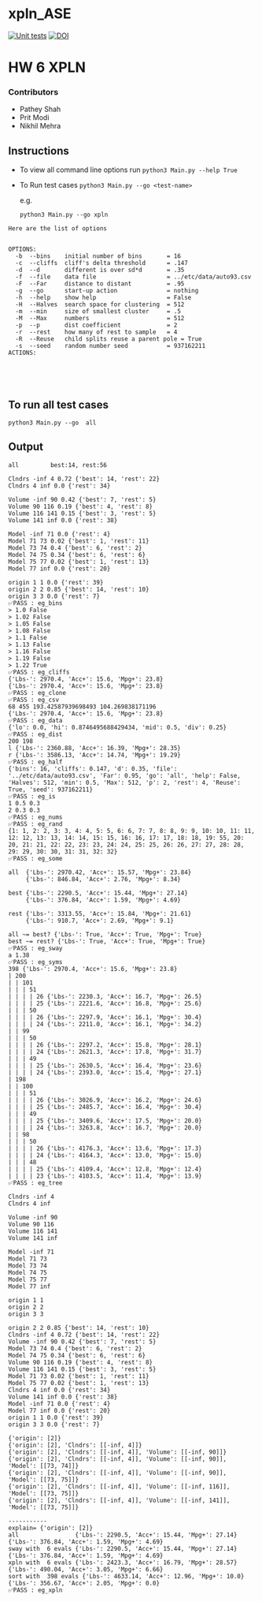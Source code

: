 # xpln_ASE
[![Unit tests](https://github.com/Pathey70/xpln_ASE/actions/workflows/unit-tests.yml/badge.svg)](https://github.com/Pathey70/xpln_ASE/actions/workflows/unit-tests.yml)
[![DOI](https://zenodo.org/badge/606823743.svg)](https://zenodo.org/badge/latestdoi/606823743)



# HW 6 XPLN


### Contributors

- Pathey Shah
- Prit Modi
- Nikhil Mehra


## Instructions


- To view all command line options run 
    ```python3 Main.py --help True ```

- To Run test cases 
    ```python3 Main.py --go <test-name>```


    e.g.
    
    ```python3 Main.py --go xpln```
 

```
Here are the list of options

  
OPTIONS:
  -b  --bins    initial number of bins       = 16
  -c  --cliffs  cliff's delta threshold      = .147
  -d  --d       different is over sd*d       = .35
  -f  --file    data file                    = ../etc/data/auto93.csv
  -F  --Far     distance to distant          = .95
  -g  --go      start-up action              = nothing
  -h  --help    show help                    = False
  -H  --Halves  search space for clustering  = 512
  -m  --min     size of smallest cluster     = .5
  -M  --Max     numbers                      = 512
  -p  --p       dist coefficient             = 2
  -r  --rest    how many of rest to sample   = 4
  -R  --Reuse   child splits reuse a parent pole = True
  -s  --seed    random number seed           = 937162211
ACTIONS:



  

```

## To run all test cases

```python3 Main.py --go  all ```

## Output
```
all			best:14, rest:56

Clndrs -inf 4 0.72 {'best': 14, 'rest': 22}
Clndrs 4 inf 0.0 {'rest': 34}

Volume -inf 90 0.42 {'best': 7, 'rest': 5}
Volume 90 116 0.19 {'best': 4, 'rest': 8}
Volume 116 141 0.15 {'best': 3, 'rest': 5}
Volume 141 inf 0.0 {'rest': 38}

Model -inf 71 0.0 {'rest': 4}
Model 71 73 0.02 {'best': 1, 'rest': 11}
Model 73 74 0.4 {'best': 6, 'rest': 2}
Model 74 75 0.34 {'best': 6, 'rest': 6}
Model 75 77 0.02 {'best': 1, 'rest': 13}
Model 77 inf 0.0 {'rest': 20}

origin 1 1 0.0 {'rest': 39}
origin 2 2 0.85 {'best': 14, 'rest': 10}
origin 3 3 0.0 {'rest': 7}
✅PASS : eg_bins
> 1.0 False
> 1.02 False
> 1.05 False
> 1.08 False
> 1.1 False
> 1.13 False
> 1.16 False
> 1.19 False
> 1.22 True
✅PASS : eg_cliffs
{'Lbs-': 2970.4, 'Acc+': 15.6, 'Mpg+': 23.8}
{'Lbs-': 2970.4, 'Acc+': 15.6, 'Mpg+': 23.8}
✅PASS : eg_clone
✅PASS : eg_csv
68 455 193.42587939698493 104.269838171196
{'Lbs-': 2970.4, 'Acc+': 15.6, 'Mpg+': 23.8}
✅PASS : eg_data
{'lo': 0.0, 'hi': 0.8746495688429434, 'mid': 0.5, 'div': 0.25}
✅PASS : eg_dist
200 198
l {'Lbs-': 2360.88, 'Acc+': 16.39, 'Mpg+': 28.35}
r {'Lbs-': 3586.13, 'Acc+': 14.74, 'Mpg+': 19.29}
✅PASS : eg_half
{'bins': 16, 'cliffs': 0.147, 'd': 0.35, 'file': '../etc/data/auto93.csv', 'Far': 0.95, 'go': 'all', 'help': False, 'Halves': 512, 'min': 0.5, 'Max': 512, 'p': 2, 'rest': 4, 'Reuse': True, 'seed': 937162211}
✅PASS : eg_is
1 0.5 0.3
2 0.3 0.3
✅PASS : eg_nums
✅PASS : eg_rand
{1: 1, 2: 2, 3: 3, 4: 4, 5: 5, 6: 6, 7: 7, 8: 8, 9: 9, 10: 10, 11: 11, 12: 12, 13: 13, 14: 14, 15: 15, 16: 16, 17: 17, 18: 18, 19: 55, 20: 20, 21: 21, 22: 22, 23: 23, 24: 24, 25: 25, 26: 26, 27: 27, 28: 28, 29: 29, 30: 30, 31: 31, 32: 32}
✅PASS : eg_some

all  {'Lbs-': 2970.42, 'Acc+': 15.57, 'Mpg+': 23.84}
     {'Lbs-': 846.84, 'Acc+': 2.76, 'Mpg+': 8.34}

best {'Lbs-': 2290.5, 'Acc+': 15.44, 'Mpg+': 27.14}
     {'Lbs-': 376.84, 'Acc+': 1.59, 'Mpg+': 4.69}

rest {'Lbs-': 3313.55, 'Acc+': 15.84, 'Mpg+': 21.61}
     {'Lbs-': 910.7, 'Acc+': 2.69, 'Mpg+': 9.1}

all ~= best? {'Lbs-': True, 'Acc+': True, 'Mpg+': True}
best ~= rest? {'Lbs-': True, 'Acc+': True, 'Mpg+': True}
✅PASS : eg_sway
a 1.38
✅PASS : eg_syms
398 {'Lbs-': 2970.4, 'Acc+': 15.6, 'Mpg+': 23.8}
| 200 
| | 101 
| | | 51 
| | | | 26 {'Lbs-': 2230.3, 'Acc+': 16.7, 'Mpg+': 26.5}
| | | | 25 {'Lbs-': 2221.6, 'Acc+': 16.8, 'Mpg+': 25.6}
| | | 50 
| | | | 26 {'Lbs-': 2297.9, 'Acc+': 16.1, 'Mpg+': 30.4}
| | | | 24 {'Lbs-': 2211.0, 'Acc+': 16.1, 'Mpg+': 34.2}
| | 99 
| | | 50 
| | | | 26 {'Lbs-': 2297.2, 'Acc+': 15.8, 'Mpg+': 28.1}
| | | | 24 {'Lbs-': 2621.3, 'Acc+': 17.8, 'Mpg+': 31.7}
| | | 49 
| | | | 25 {'Lbs-': 2630.5, 'Acc+': 16.4, 'Mpg+': 23.6}
| | | | 24 {'Lbs-': 2393.0, 'Acc+': 15.4, 'Mpg+': 27.1}
| 198 
| | 100 
| | | 51 
| | | | 26 {'Lbs-': 3026.9, 'Acc+': 16.2, 'Mpg+': 24.6}
| | | | 25 {'Lbs-': 2485.7, 'Acc+': 16.4, 'Mpg+': 30.4}
| | | 49 
| | | | 25 {'Lbs-': 3409.6, 'Acc+': 17.5, 'Mpg+': 20.0}
| | | | 24 {'Lbs-': 3263.8, 'Acc+': 16.7, 'Mpg+': 20.0}
| | 98 
| | | 50 
| | | | 26 {'Lbs-': 4176.3, 'Acc+': 13.6, 'Mpg+': 17.3}
| | | | 24 {'Lbs-': 4164.3, 'Acc+': 13.0, 'Mpg+': 15.0}
| | | 48 
| | | | 25 {'Lbs-': 4109.4, 'Acc+': 12.8, 'Mpg+': 12.4}
| | | | 23 {'Lbs-': 4103.5, 'Acc+': 11.4, 'Mpg+': 13.9}
✅PASS : eg_tree

Clndrs -inf 4
Clndrs 4 inf

Volume -inf 90
Volume 90 116
Volume 116 141
Volume 141 inf

Model -inf 71
Model 71 73
Model 73 74
Model 74 75
Model 75 77
Model 77 inf

origin 1 1
origin 2 2
origin 3 3

origin 2 2 0.85 {'best': 14, 'rest': 10}
Clndrs -inf 4 0.72 {'best': 14, 'rest': 22}
Volume -inf 90 0.42 {'best': 7, 'rest': 5}
Model 73 74 0.4 {'best': 6, 'rest': 2}
Model 74 75 0.34 {'best': 6, 'rest': 6}
Volume 90 116 0.19 {'best': 4, 'rest': 8}
Volume 116 141 0.15 {'best': 3, 'rest': 5}
Model 71 73 0.02 {'best': 1, 'rest': 11}
Model 75 77 0.02 {'best': 1, 'rest': 13}
Clndrs 4 inf 0.0 {'rest': 34}
Volume 141 inf 0.0 {'rest': 38}
Model -inf 71 0.0 {'rest': 4}
Model 77 inf 0.0 {'rest': 20}
origin 1 1 0.0 {'rest': 39}
origin 3 3 0.0 {'rest': 7}

{'origin': [2]}
{'origin': [2], 'Clndrs': [[-inf, 4]]}
{'origin': [2], 'Clndrs': [[-inf, 4]], 'Volume': [[-inf, 90]]}
{'origin': [2], 'Clndrs': [[-inf, 4]], 'Volume': [[-inf, 90]], 'Model': [[73, 74]]}
{'origin': [2], 'Clndrs': [[-inf, 4]], 'Volume': [[-inf, 90]], 'Model': [[73, 75]]}
{'origin': [2], 'Clndrs': [[-inf, 4]], 'Volume': [[-inf, 116]], 'Model': [[73, 75]]}
{'origin': [2], 'Clndrs': [[-inf, 4]], 'Volume': [[-inf, 141]], 'Model': [[73, 75]]}

-----------
explain= {'origin': [2]}
all                {'Lbs-': 2290.5, 'Acc+': 15.44, 'Mpg+': 27.14} {'Lbs-': 376.84, 'Acc+': 1.59, 'Mpg+': 4.69}
sway with  6 evals {'Lbs-': 2290.5, 'Acc+': 15.44, 'Mpg+': 27.14} {'Lbs-': 376.84, 'Acc+': 1.59, 'Mpg+': 4.69}
xpln with  6 evals {'Lbs-': 2423.3, 'Acc+': 16.79, 'Mpg+': 28.57} {'Lbs-': 490.04, 'Acc+': 3.05, 'Mpg+': 6.66}
sort with  398 evals {'Lbs-': 4633.14, 'Acc+': 12.96, 'Mpg+': 10.0} {'Lbs-': 356.67, 'Acc+': 2.05, 'Mpg+': 0.0}
✅PASS : eg_xpln
